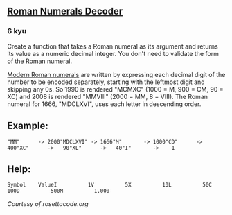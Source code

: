 <h2><a href=https://www.codewars.com/kata/51b6249c4612257ac0000005/train/csharp target="_blank">Roman Numerals Decoder</a></h2><h3>6 kyu</h3><p>Create a function that takes a Roman numeral as its argument and returns its value as a numeric decimal integer. You don't need to validate the form of the Roman numeral.</p><p><a href="https://en.wikipedia.org/wiki/Roman_numerals#Standard_form" data-turbolinks="false" target="_blank">Modern Roman numerals</a> are written by expressing each decimal digit of the number to be encoded separately, starting with the leftmost digit and skipping any 0s. So 1990 is rendered "MCMXC" (1000 = M, 900 = CM, 90 = XC) and 2008 is rendered "MMVIII" (2000 = MM, 8 = VIII). The Roman numeral for 1666, "MDCLXVI", uses each letter in descending order.</p><h2 id="example">Example:</h2><pre><code>"MM"      -&gt; 2000"MDCLXVI" -&gt; 1666"M"       -&gt; 1000"CD"      -&gt;  400"XC"      -&gt;   90"XL"      -&gt;   40"I"       -&gt;    1</code></pre><h2 id="help">Help:</h2><pre><code>Symbol    ValueI          1V          5X          10L          50C          100D          500M          1,000</code></pre><p><em>Courtesy of rosettacode.org</em></p>
